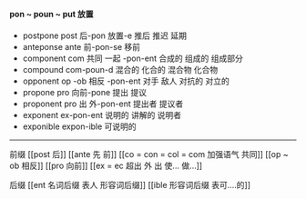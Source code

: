 #### pon ~ poun ~ put 放置

- postpone  post 后-pon 放置-e 推后 推迟 延期 
- anteponse ante 前-pon-se 移前
- component com 共同 一起 -pon-ent  合成的 组成的 组成部分
- compound com-poun-d 混合的 化合的 混合物 化合物
- opponent op -ob 相反 -pon-ent 对手 敌人 对抗的 对立的
- propone pro 向前-pone 提出    提议 
- proponent  pro 出 外-pon-ent  提出者 提议者
- exponent  ex-pon-ent   说明的 讲解的 说明者 
- exponible  expon-ible 可说明的

----
前缀
[[post 后]]
[[ante 先 前]]
[[co = con  = col = com  加强语气 共同]]
[[op ~ ob 相反]]
[[pro 向前]]
[[ex  = ec 超出 外 出 使... 做...]]

后缀
[[ent 名词后缀  表人 形容词后缀]]
[[ible 形容词后缀 表可....的]]